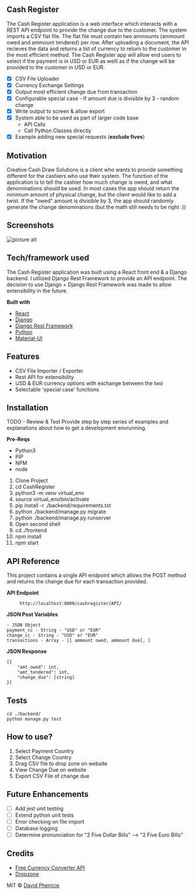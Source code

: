 ## Cash Register

The Cash Register application is a web interface which interacts with a REST API endpoint to provide the change due to the customer. The system imports a CSV flat file. The flat file must contain two ammounts (ammount owed and ammount tendered) per row. After uploading a document, the API recieves the data and returns a list of currency to return to the customer in the most efficient method. The Cash Register app will allow end users to select if the payment is in USD or EUR as welll as if the change will be provided to the customer in USD or EUR.

- [x] CSV File Uploader
- [x] Currency Exchange Settings
- [x] Output most efficient change due from transaction
- [x] Configurable special case - If amount due is divisible by 3 - random change
- [x] Write output to screen & allow export
- [x] System able to be used as part of larger code base
  - API Calls
  - Call Python Classes directly
- [x] Example adding new special requests (**exclude fives**)

## Motivation

Creative Cash Draw Solutions is a client who wants to provide something different for the cashiers who use their system. The function of the application is to tell the cashier how much change is owed, and what denominations should be used. In most cases the app should return the minimum amount of physical change, but the client would like to add a twist. If the "owed" amount is divisible by 3, the app should randomly generate the change denominations (but the math still needs to be right :))

## Screenshots

![picture alt](https://dgpdev.com/images/projects/cashRegister/cashregister.gif)

## Tech/framework used

The Cash Register application was built using a React front end & a Django backend. I utilized Django Rest Framework to provide an API endpoint. The decision to use Django + Django Rest Framework was made to allow extensibility in the future.

**Built with**

- [React](https://reactjs.org/)
- [Django](https://www.djangoproject.com/)
- [Django Rest Framework](https://www.django-rest-framework.org/)
- [Python](https://www.python.org/)
- [Material-UI](https://material-ui.com/)

## Features

- CSV File Importer / Exporter
- Rest API for extensibility
- USD & EUR currency options with exchange between the two
- Selectable 'special case' functions

## Installation

TODO - Review & Test
Provide step by step series of examples and explanations about how to get a development envrunning.

**Pre-Reqs**

- Python3
- PIP
- NPM
- node

1. Clone Project
2. cd CashRegister
3.  python3 -m venv virtual_env
4. source virtual_env/bin/activate
5. pip install -r ./backend/requirements.txt
6. python ./backend/manage.py migrate
7. python ./backend/manage.py runserver
8. Open second shell
9. cd ./frontend
10. npm install
11. npm start


## API Reference

This project contains a single API endpoint which allows the POST method and returns the change due for each transaction provided.

**API Endpoint**

         http://localhost:8000/cashregister/API/

**JSON Post Variables**

    - JSON Object
    payment_cc - String - "USD" or "EUR"
    change_cc - String - "USD" or "EUR"
    transactions - Array - [[ ammount owed, ammount due], ]

**JSON Response**

    [{
        "amt_owed": int,
        "amt_tendered": int,
        "change_due": [string]
    }]

## Tests

    cd ./backend/
    python manage.py test

## How to use?

1. Select Payment Country
2. Select Change Country
3. Drag CSV file to drop zone on website
4. View Change Due on website
5. Export CSV File of change due

## Future Enhancements

- [ ] Add jest unit testing
- [ ] Extend python unit tests
- [ ] Error checking on file import
- [ ] Database logging
- [ ] Determine pronunciation for "2 Five Dollar Bills" --> "2 Five Euro Bills"

## Credits

- [Free Currency Converter API](https://free.currencyconverterapi.com/)
- [Dropzone](https://github.com/Yuvaleros/material-ui-dropzone/)

MIT © [David Phenicie](https://dgpdev.com)
